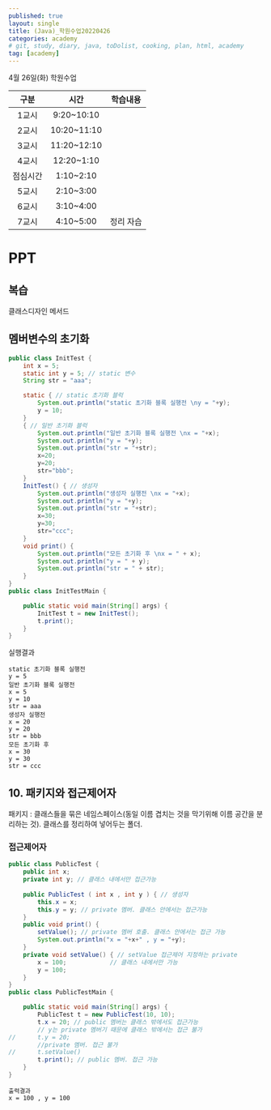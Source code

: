 ```yaml
---
published: true
layout: single
title: (Java)_학원수업20220426
categories: academy
# git, study, diary, java, toDolist, cooking, plan, html, academy
tag: [academy] 
---
```


4월 26일(화) 학원수업

|구분|시간|학습내용|
|:--:|:--:|:--:| 
|1교시|9:20~10:10||
|2교시|10:20~11:10||
|3교시|11:20~12:10||
|4교시|12:20~1:10||
|점심시간|1:10~2:10||
|5교시|2:10~3:00||
|6교시|3:10~4:00||
|7교시|4:10~5:00|정리 자습|

# PPT

## 복습

클래스디자인
메서드

## 멤버변수의 초기화

~~~java
public class InitTest {
	int x = 5;
	static int y = 5; // static 변수
	String str = "aaa";

	static { // static 초기화 블럭
		System.out.println("static 초기화 블록 실행전 \ny = "+y);
		y = 10;
	}
	{ // 일반 초기화 블럭
		System.out.println("일반 초기화 블록 실행전 \nx = "+x);
		System.out.println("y = "+y);
		System.out.println("str = "+str);
		x=20;
		y=20;
		str="bbb";
	}
	InitTest() { // 생성자
		System.out.println("생성자 실행전 \nx = "+x);
		System.out.println("y = "+y);
		System.out.println("str = "+str);
		x=30;
		y=30;
		str="ccc";
	}
	void print() {
		System.out.println("모든 초기화 후 \nx = " + x);
		System.out.println("y = " + y);
		System.out.println("str = " + str);
	}
}
public class InitTestMain {

	public static void main(String[] args) {
		InitTest t = new InitTest();
		t.print();
    }
}
~~~

실행결과 

~~~
static 초기화 블록 실행전 
y = 5
일반 초기화 블록 실행전 
x = 5
y = 10
str = aaa
생성자 실행전 
x = 20
y = 20
str = bbb
모든 초기화 후 
x = 30
y = 30
str = ccc
~~~

## 10. 패키지와 접근제어자

패키지 : 클래스들을 묶은 네임스페이스(동일 이름 겹치는 것을 막기위해 이름 공간을 분리하는 것).
        클래스를 정리하여 넣어두는 폴더.

### 접근제어자



~~~java
public class PublicTest {
	public int x;
	private int y; // 클래스 내에서만 접근가능 
	
	public PublicTest ( int x , int y ) { // 생성자
		this.x = x;
		this.y = y; // private 멤버. 클래스 안에서는 접근가능
	}
	public void print() {
		setValue(); // private 멤버 호출. 클래스 안에서는 접근 가능
		System.out.println("x = "+x+" , y = "+y);
	}
	private void setValue() { // setValue 접근제어 지정하는 private
		x = 100;			// 클래스 내에서만 가능
		y = 100;
	}
}
public class PublicTestMain {

	public static void main(String[] args) {
		PublicTest t = new PublicTest(10, 10);
		t.x = 20; // public 멤버는 클래스 밖에서도 접근가능
		// y는 private 멤버기 때문에 클래스 밖에서는 접근 불가
//		t.y = 20; 
		//private 멤버. 접근 불가
//		t.setValue() 
		t.print(); // public 멤버. 접근 가능
	}
}
~~~

~~~
출력결과
x = 100 , y = 100
~~~

